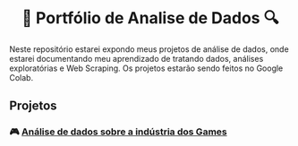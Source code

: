 <h1 align="center">🔎 Portfólio de Analise de Dados 🔍</h1>
Neste repositório estarei expondo meus projetos de análise de dados, onde estarei documentando meu aprendizado de tratando dados, análises exploratórias e Web Scraping.
Os projetos estarão sendo feitos no Google Colab.

## Projetos

### 🎮 [Análise de dados sobre a indústria dos Games](https://github.com/Arthurads-rj/analise-dados-portfolio/blob/main/Análise_de_Review_de_Jogos.ipynb)


